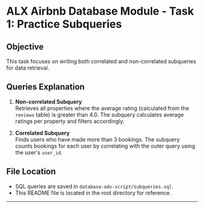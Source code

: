 # ALX Airbnb Database Module - Task 1: Practice Subqueries

## Objective
This task focuses on writing both correlated and non-correlated subqueries for data retrieval.

## Queries Explanation

1. **Non-correlated Subquery**  
   Retrieves all properties where the average rating (calculated from the `reviews` table) is greater than 4.0. The subquery calculates average ratings per property and filters accordingly.

2. **Correlated Subquery**  
   Finds users who have made more than 3 bookings. The subquery counts bookings for each user by correlating with the outer query using the user's `user_id`.

## File Location

- SQL queries are saved in `database-adv-script/subqueries.sql`.
- This README file is located in the root directory for reference.

---
